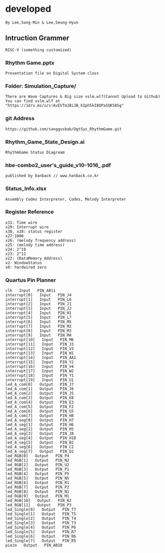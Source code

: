 # developed
    By Lee,Sang-Min & Lee,Seung-Hyun
## Intruction Grammer
    RISC-V (something customized)
### Rhythm Game.pptx
    Presentation file on Digital System class
### Folder: Simulation_Capture/
    There are Wave Captures & Big size vslm.wlf(Cannot Upload to Github)
    You can find vslm.wlf at "https://1drv.ms/u/s!AvEVTmJBi2B_hIph5kI8OPaSQKS85g"
### git Address
    https://github.com/sanggusbab/DgtSys_RhythmGame.git
### Rhythm_Game_State_Design.ai
    RhythmGame Status Diagream
### hbe-combo2_user's_guide_v10-1016_.pdf
    published by banback // www.hanback.co.kr
### Status_Info.xlsx
    Assembly Codes Interpreter, Codes, Melody Interpreter
### Register Reference
    x31: Time wire
    x29: Interrupt wire
    x30, x28: status register
    x27:1000
    x26: (melody frequency address)
    x25: (melody time address)
    x24: 2^19
    x23: 2^12
    x22: (DataMemory Address)
    x2: WindowStatus
    x0: hardwired zero
### Quartus Pin Planner
    clk   Input   PIN_AB11
    interrupt[0]   Input   PIN_J4
    interrupt[1]   Input   PIN_L6
    interrupt[2]   Input   PIN_J1
    interrupt[3]   Input   PIN_J2
    interrupt[4]   Input   PIN_H1
    interrupt[5]   Input   PIN_L7
    interrupt[6]   Input   PIN_M5
    interrupt[7]   Input   PIN_M2
    interrupt[8]   Input   PIN_M3
    interrupt[9]   Input   PIN_M4
    interrupt[10]   Input   PIN_M6
    interrupt[11]   Input   PIN_J3
    interrupt[12]   Input   PIN_V3
    interrupt[13]   Input   PIN_W1
    interrupt[14]   Input   PIN_AA1
    interrupt[15]   Input   PIN_Y2
    interrupt[16]   Input   PIN_V4
    interrupt[17]   Input   PIN_W2
    interrupt[18]   Input   PIN_Y1
    interrupt[19]   Input   PIN_U1
    led_A_com[0]   Output   PIN_J7
    led_A_com[1]   Output   PIN_J6
    led_A_com[2]   Output   PIN_J5
    led_A_com[3]   Output   PIN_K8
    led_A_com[4]   Output   PIN_E3
    led_A_com[5]   Output   PIN_F2
    led_A_com[6]   Output   PIN_G5
    led_A_com[7]   Output   PIN_H8
    led_A_seg[0]   Output   PIN_H7
    led_A_seg[1]   Output   PIN_H6
    led_A_seg[2]   Output   PIN_H5
    led_A_seg[3]   Output   PIN_J8
    led_A_seg[4]   Output   PIN_H10
    led_A_seg[5]   Output   PIN_B2
    led_A_seg[6]   Output   PIN_C2
    led_A_seg[7]   Output   PIN_D2
    led_RGB[0]   Output   PIN_P4
    led_RGB[1]   Output   PIN_N2
    led_RGB[2]   Output   PIN_U2
    led_RGB[3]   Output   PIN_P1
    led_RGB[4]   Output   PIN_P5
    led_RGB[5]   Output   PIN_N5
    led_RGB[6]   Output   PIN_R1
    led_RGB[7]   Output   PIN_P2
    led_RGB[8]   Output   PIN_N1
    led_RGB[9]   Output   PIN_M1
    led_RGB[10]   Output   PIN_R2
    led_RGB[11]   Output   PIN_P3
    led_Single[0]   Output   PIN_T7
    led_Single[1]   Output   PIN_T5
    led_Single[2]   Output   PIN_T4
    led_Single[3]   Output   PIN_T3
    led_Single[4]   Output   PIN_P6
    led_Single[5]   Output   PIN_R7
    led_Single[6]   Output   PIN_R6
    led_Single[7]   Output   PIN_R5
    piezo   Output   PIN_AB18